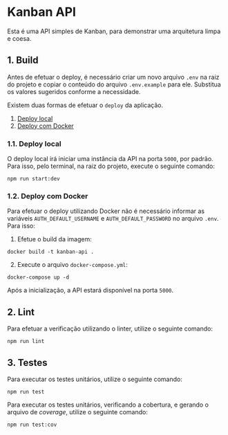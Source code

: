 # Kanban API

Esta é uma API simples de Kanban, para demonstrar uma arquitetura limpa e coesa.

## 1. Build

Antes de efetuar o deploy, é necessário criar um novo arquivo `.env` na raiz do projeto e copiar o conteúdo do arquivo `.env.example` para ele. Substitua os valores sugeridos conforme a necessidade.

Existem duas formas de efetuar o `deploy` da aplicação.

1. [Deploy local](#11-deploy-local)
2. [Deploy com Docker](#12-deploy-com-docker)

### 1.1. Deploy local

O deploy local irá iniciar uma instância da API na porta `5000`, por padrão. Para isso, pelo terminal, na raiz do projeto, execute o seguinte comando:

```shell
npm run start:dev
```

### 1.2. Deploy com Docker

Para efetuar o deploy utilizando Docker não é necessário informar as variáveis `AUTH_DEFAULT_USERNAME` e
`AUTH_DEFAULT_PASSWORD` no arquivo `.env`. Para isso:

1. Efetue o build da imagem:

```shell
docker build -t kanban-api .
```

2. Execute o arquivo `docker-compose.yml`:

```shell
docker-compose up -d
```

Após a inicialização, a API estará disponível na porta `5000`.

## 2. Lint

Para efetuar a verificação utilizando o linter, utilize o seguinte comando:

```shell
npm run lint
```

## 3. Testes

Para executar os testes unitários, utilize o seguinte comando:

```shell
npm run test
```

Para executar os testes unitários, verificando a cobertura, e gerando o arquivo de _coverage_, utilize o seguinte comando:

```shell
npm run test:cov
```
